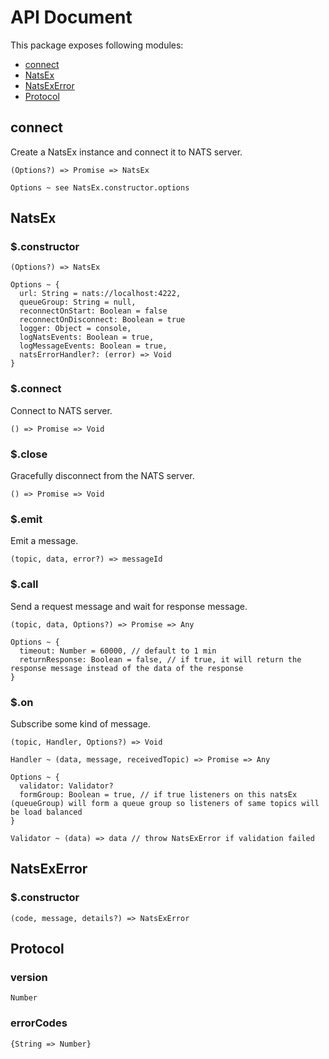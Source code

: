 # API Document

This package exposes following modules:

- [connect](#connect)
- [NatsEx](#natsex)
- [NatsExError](#natsexerror)
- [Protocol](#protocol)

## connect

Create a NatsEx instance and connect it to NATS server.

```
(Options?) => Promise => NatsEx

Options ~ see NatsEx.constructor.options
```

## NatsEx

### $.constructor

```
(Options?) => NatsEx

Options ~ {
  url: String = nats://localhost:4222,
  queueGroup: String = null,
  reconnectOnStart: Boolean = false
  reconnectOnDisconnect: Boolean = true
  logger: Object = console,
  logNatsEvents: Boolean = true,
  logMessageEvents: Boolean = true,
  natsErrorHandler?: (error) => Void
}
```

### $.connect

Connect to NATS server.

```
() => Promise => Void
```

### $.close

Gracefully disconnect from the NATS server.

```
() => Promise => Void
```

### $.emit

Emit a message.

```
(topic, data, error?) => messageId
```

### $.call

Send a request message and wait for response message.

```
(topic, data, Options?) => Promise => Any

Options ~ {
  timeout: Number = 60000, // default to 1 min
  returnResponse: Boolean = false, // if true, it will return the response message instead of the data of the response
}
```

### $.on

Subscribe some kind of message.

```
(topic, Handler, Options?) => Void

Handler ~ (data, message, receivedTopic) => Promise => Any

Options ~ {
  validator: Validator?
  formGroup: Boolean = true, // if true listeners on this natsEx (queueGroup) will form a queue group so listeners of same topics will be load balanced 
}

Validator ~ (data) => data // throw NatsExError if validation failed
```

## NatsExError

### $.constructor

```
(code, message, details?) => NatsExError
```

## Protocol

### version

```
Number
```

### errorCodes

```
{String => Number}
```